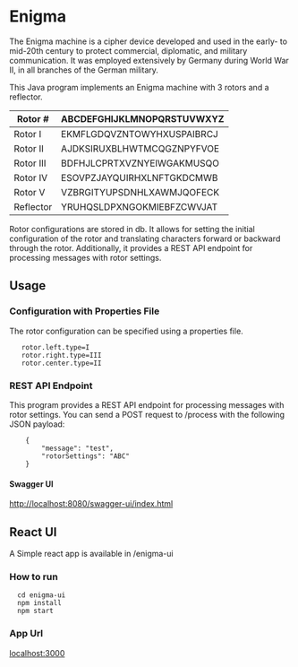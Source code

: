 # Enigma

The Enigma machine is a cipher device developed and used in the early- to mid-20th century to protect commercial, diplomatic, and military communication. It was employed extensively by Germany during World War II, in all branches of the German military.

This Java program implements an Enigma machine with 3 rotors and a reflector. 

| Rotor #   | ABCDEFGHIJKLMNOPQRSTUVWXYZ |
|-----------|----------------------------|
| Rotor I   | EKMFLGDQVZNTOWYHXUSPAIBRCJ |
| Rotor II  | AJDKSIRUXBLHWTMCQGZNPYFVOE |
| Rotor III | BDFHJLCPRTXVZNYEIWGAKMUSQO |
| Rotor IV  | ESOVPZJAYQUIRHXLNFTGKDCMWB |
| Rotor V   | VZBRGITYUPSDNHLXAWMJQOFECK |
 | Reflector | YRUHQSLDPXNGOKMIEBFZCWVJAT |

Rotor configurations are stored in db. It allows for setting the initial configuration of the rotor and translating characters forward or backward through the rotor.
Additionally, it provides a REST API endpoint for processing messages with rotor settings.

## Usage
### Configuration with Properties File
The rotor configuration can be specified using a properties file.
 ```   
    rotor.left.type=I  
    rotor.right.type=III   
    rotor.center.type=II 
 ```

### REST API Endpoint
This program provides a REST API endpoint for processing messages with rotor settings. 
You can send a POST request to /process with the following JSON payload:
```    
    {
        "message": "test",
        "rotorSettings": "ABC"
    }
```
#### Swagger UI
[http://localhost:8080/swagger-ui/index.html](http://localhost:8080/swagger-ui/index.html)


## React UI
A Simple react app is available in /enigma-ui
### How to run
```
  cd enigma-ui
  npm install
  npm start
```
### App Url
[localhost:3000]()

